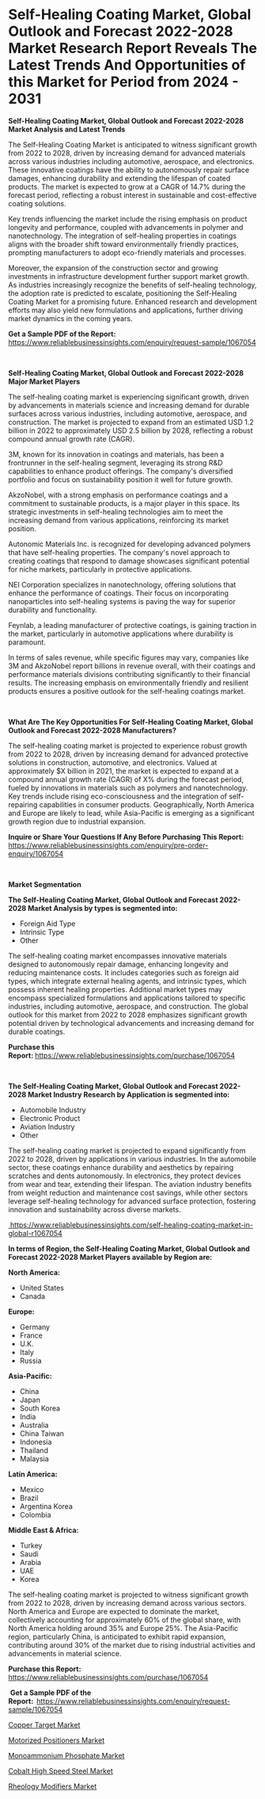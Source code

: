 <p><h1>Self-Healing Coating Market, Global Outlook and Forecast 2022-2028 Market Research Report Reveals The Latest Trends And Opportunities of this Market for Period from 2024 - 2031</h1></p><p><strong>Self-Healing Coating Market, Global Outlook and Forecast 2022-2028 Market Analysis and Latest Trends</strong></p>
<p><p>The Self-Healing Coating Market is anticipated to witness significant growth from 2022 to 2028, driven by increasing demand for advanced materials across various industries including automotive, aerospace, and electronics. These innovative coatings have the ability to autonomously repair surface damages, enhancing durability and extending the lifespan of coated products. The market is expected to grow at a CAGR of 14.7% during the forecast period, reflecting a robust interest in sustainable and cost-effective coating solutions.</p><p>Key trends influencing the market include the rising emphasis on product longevity and performance, coupled with advancements in polymer and nanotechnology. The integration of self-healing properties in coatings aligns with the broader shift toward environmentally friendly practices, prompting manufacturers to adopt eco-friendly materials and processes.</p><p>Moreover, the expansion of the construction sector and growing investments in infrastructure development further support market growth. As industries increasingly recognize the benefits of self-healing technology, the adoption rate is predicted to escalate, positioning the Self-Healing Coating Market for a promising future. Enhanced research and development efforts may also yield new formulations and applications, further driving market dynamics in the coming years.</p></p>
<p><strong>Get a Sample PDF of the Report:&nbsp;</strong> <a href="https://www.reliablebusinessinsights.com/enquiry/request-sample/1067054">https://www.reliablebusinessinsights.com/enquiry/request-sample/1067054</a></p>
<p>&nbsp;</p>
<p><strong>Self-Healing Coating Market, Global Outlook and Forecast 2022-2028 Major Market Players</strong></p>
<p><p>The self-healing coating market is experiencing significant growth, driven by advancements in materials science and increasing demand for durable surfaces across various industries, including automotive, aerospace, and construction. The market is projected to expand from an estimated USD 1.2 billion in 2022 to approximately USD 2.5 billion by 2028, reflecting a robust compound annual growth rate (CAGR).</p><p>3M, known for its innovation in coatings and materials, has been a frontrunner in the self-healing segment, leveraging its strong R&D capabilities to enhance product offerings. The company's diversified portfolio and focus on sustainability position it well for future growth.</p><p>AkzoNobel, with a strong emphasis on performance coatings and a commitment to sustainable products, is a major player in this space. Its strategic investments in self-healing technologies aim to meet the increasing demand from various applications, reinforcing its market position.</p><p>Autonomic Materials Inc. is recognized for developing advanced polymers that have self-healing properties. The company's novel approach to creating coatings that respond to damage showcases significant potential for niche markets, particularly in protective applications.</p><p>NEI Corporation specializes in nanotechnology, offering solutions that enhance the performance of coatings. Their focus on incorporating nanoparticles into self-healing systems is paving the way for superior durability and functionality.</p><p>Feynlab, a leading manufacturer of protective coatings, is gaining traction in the market, particularly in automotive applications where durability is paramount.</p><p>In terms of sales revenue, while specific figures may vary, companies like 3M and AkzoNobel report billions in revenue overall, with their coatings and performance materials divisions contributing significantly to their financial results. The increasing emphasis on environmentally friendly and resilient products ensures a positive outlook for the self-healing coatings market.</p></p>
<p>&nbsp;</p>
<p><strong>What Are The Key Opportunities For Self-Healing Coating Market, Global Outlook and Forecast 2022-2028 Manufacturers?</strong></p>
<p><p>The self-healing coating market is projected to experience robust growth from 2022 to 2028, driven by increasing demand for advanced protective solutions in construction, automotive, and electronics. Valued at approximately $X billion in 2021, the market is expected to expand at a compound annual growth rate (CAGR) of X% during the forecast period, fueled by innovations in materials such as polymers and nanotechnology. Key trends include rising eco-consciousness and the integration of self-repairing capabilities in consumer products. Geographically, North America and Europe are likely to lead, while Asia-Pacific is emerging as a significant growth region due to industrial expansion.</p></p>
<p><strong>Inquire or Share Your Questions If Any Before Purchasing This Report:</strong> <a href="https://www.reliablebusinessinsights.com/enquiry/pre-order-enquiry/1067054">https://www.reliablebusinessinsights.com/enquiry/pre-order-enquiry/1067054</a></p>
<p>&nbsp;</p>
<p><strong>Market Segmentation</strong></p>
<p><strong>The Self-Healing Coating Market, Global Outlook and Forecast 2022-2028 Market Analysis by types is segmented into:</strong></p>
<p><ul><li>Foreign Aid Type</li><li>Intrinsic Type</li><li>Other</li></ul></p>
<p><p>The self-healing coating market encompasses innovative materials designed to autonomously repair damage, enhancing longevity and reducing maintenance costs. It includes categories such as foreign aid types, which integrate external healing agents, and intrinsic types, which possess inherent healing properties. Additional market types may encompass specialized formulations and applications tailored to specific industries, including automotive, aerospace, and construction. The global outlook for this market from 2022 to 2028 emphasizes significant growth potential driven by technological advancements and increasing demand for durable coatings.</p></p>
<p><strong>Purchase this Report:&nbsp;</strong><a href="https://www.reliablebusinessinsights.com/purchase/1067054">https://www.reliablebusinessinsights.com/purchase/1067054</a></p>
<p>&nbsp;</p>
<p><strong>The Self-Healing Coating Market, Global Outlook and Forecast 2022-2028 Market Industry Research by Application is segmented into:</strong></p>
<p><ul><li>Automobile Industry</li><li>Electronic Product</li><li>Aviation Industry</li><li>Other</li></ul></p>
<p><p>The self-healing coating market is projected to expand significantly from 2022 to 2028, driven by applications in various industries. In the automobile sector, these coatings enhance durability and aesthetics by repairing scratches and dents autonomously. In electronics, they protect devices from wear and tear, extending their lifespan. The aviation industry benefits from weight reduction and maintenance cost savings, while other sectors leverage self-healing technology for advanced surface protection, fostering innovation and sustainability across diverse markets.</p></p>
<p><a href="https://www.reliablebusinessinsights.com/self-healing-coating-market-in-global-r1067054">&nbsp;https://www.reliablebusinessinsights.com/self-healing-coating-market-in-global-r1067054</a></p>
<p><strong>In terms of Region, the Self-Healing Coating Market, Global Outlook and Forecast 2022-2028 Market Players available by Region are:</strong></p>
<p>
    <p> <strong> North America: </strong>
        <ul>
            <li>United States</li>
            <li>Canada</li>
        </ul>
        </p> 
    <p> <strong> Europe: </strong>
        <ul>
            <li>Germany</li>
            <li>France</li>
            <li>U.K.</li>
            <li>Italy</li>
            <li>Russia</li>
        </ul>
        </p> 
    <p> <strong> Asia-Pacific: </strong>
        <ul>
            <li>China</li>
            <li>Japan</li>
            <li>South Korea</li>
            <li>India</li>
            <li>Australia</li>
            <li>China Taiwan</li>
            <li>Indonesia</li>
            <li>Thailand</li>
            <li>Malaysia</li>
        </ul>
        </p> 
    <p> <strong> Latin America: </strong>
        <ul>
            <li>Mexico</li>
            <li>Brazil</li>
            <li>Argentina Korea</li>
            <li>Colombia</li>
        </ul>
        </p> 
    <p> <strong> Middle East & Africa: </strong>
        <ul>
            <li>Turkey</li>
            <li>Saudi</li>
            <li>Arabia</li>
            <li>UAE</li>
            <li>Korea</li>
        </ul>
    </p>
    </p>
<p><p>The self-healing coating market is projected to witness significant growth from 2022 to 2028, driven by increasing demand across various sectors. North America and Europe are expected to dominate the market, collectively accounting for approximately 60% of the global share, with North America holding around 35% and Europe 25%. The Asia-Pacific region, particularly China, is anticipated to exhibit rapid expansion, contributing around 30% of the market due to rising industrial activities and advancements in material science.</p></p>
<p><strong>Purchase this Report: </strong><a href="https://www.reliablebusinessinsights.com/purchase/1067054">https://www.reliablebusinessinsights.com/purchase/1067054</a></p>
<p>&nbsp;<strong>Get a Sample PDF of the Report:&nbsp;&nbsp;</strong><a href="https://www.reliablebusinessinsights.com/enquiry/request-sample/1067054">https://www.reliablebusinessinsights.com/enquiry/request-sample/1067054</a></p>
<p><strong></strong></p>
<p><p><a href="https://issuu.com/reportprime-2/docs/copper-target-market-size-2030.pptx_e8ed023c254f49">Copper Target Market</a></p><p><a href="https://medium.com/@williambatz1907/the-global-market-overview-of-the-motorized-positioners-market-provides-a-unique-perspective-on-fc37ad767664?postPublishedType=initial">Motorized Positioners Market</a></p><p><a href="https://medium.com/@chadhefqv2/in-the-monoammonium-phosphate-market-the-main-focus-is-on-keeping-costs-low-and-getting-the-most-4e627ed0ce36">Monoammonium Phosphate Market</a></p><p><a href="https://issuu.com/reportprime-2/docs/cobalt-high-speed-steel-market-size_083f213a54d183">Cobalt High Speed Steel Market</a></p><p><a href="https://www.linkedin.com/pulse/rheology-modifiers-market-evolution-global-trends-regional-17qge?trackingId=6TcfJbdEQEuTq5erlGbblw%3D%3D">Rheology Modifiers Market</a></p></p>